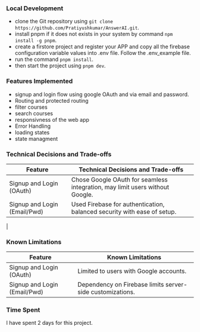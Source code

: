 ### Local Development
- clone the Git repository using  `git clone https://github.com/Pratiyushkumar/AnswerAI.git`.
- install pnpm if it does not exists in your system by command `npm install -g pnpm`.
- create a firstore project and register your APP and copy all the firebase configuration variable values into .env file. Follow the .env_example file.
- run the command `pnpm install`.
- then start the project using `pnpm dev`.

### Features Implemented
- signup and login flow using google OAuth and via email and password.
- Routing and protected routing
- filter courses
- search courses
- responsivness of the web app
- Error Handling
- loading states
- state managment


### Technical Decisions and Trade-offs

| Feature                       | Technical Decisions and Trade-offs                                               |
| ----------------------------- | -------------------------------------------------------------------------------- |
| Signup and Login (OAuth)      | Chose Google OAuth for seamless integration, may limit users without Google.     |
| Signup and Login (Email/Pwd)  | Used Firebase for authentication, balanced security with ease of setup.          |
|

### Known Limitations

| Feature                       | Known Limitations                                                              |
| ----------------------------- | ------------------------------------------------------------------------------ |
| Signup and Login (OAuth)      | Limited to users with Google accounts.                                         |
| Signup and Login (Email/Pwd)  | Dependency on Firebase limits server-side customizations.                       |

### Time Spent
I have spent 2 days for this project.
